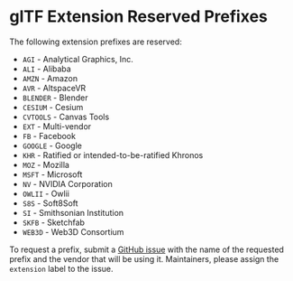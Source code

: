 # glTF Extension Reserved Prefixes

The following extension prefixes are reserved:

* `AGI` - Analytical Graphics, Inc.
* `ALI` - Alibaba
* `AMZN` - Amazon
* `AVR` - AltspaceVR
* `BLENDER` - Blender
* `CESIUM` - Cesium
* `CVTOOLS` - Canvas Tools
* `EXT` - Multi-vendor
* `FB` - Facebook
* `GOOGLE` - Google
* `KHR` - Ratified or intended-to-be-ratified Khronos
* `MOZ` - Mozilla
* `MSFT` - Microsoft
* `NV` - NVIDIA Corporation
* `OWLII` - Owlii
* `S8S` - Soft8Soft
* `SI` - Smithsonian Institution
* `SKFB` - Sketchfab
* `WEB3D` - Web3D Consortium

To request a prefix, submit a [GitHub issue](https://github.com/KhronosGroup/glTF/issues/new) with the name of the requested prefix and the vendor that will be using it. Maintainers, please assign the `extension` label to the issue.

